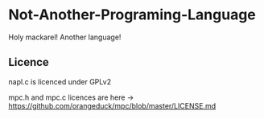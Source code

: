 # Not-Another-Programing-Language
Holy mackarel! Another language!

## Licence
napl.c is licenced under GPLv2

mpc.h and mpc.c licences are here -> https://github.com/orangeduck/mpc/blob/master/LICENSE.md
